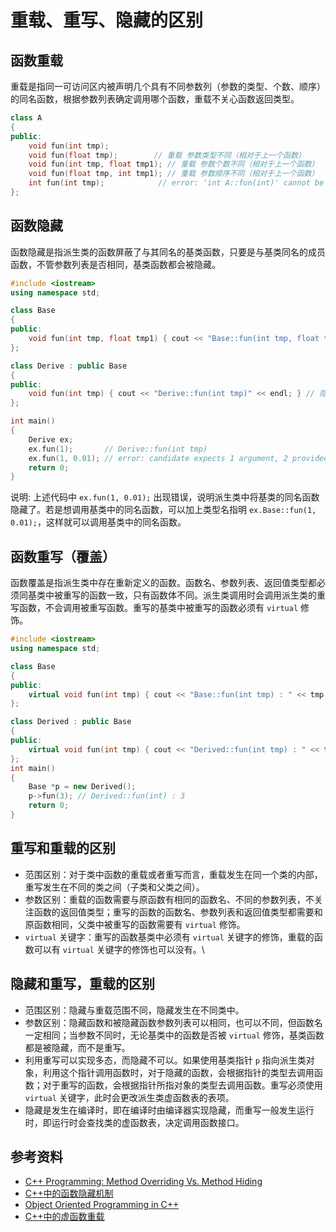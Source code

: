 # 重载、重写、隐藏的区别

## 函数重载

重载是指同一可访问区内被声明几个具有不同参数列（参数的类型、个数、顺序）的同名函数，根据参数列表确定调用哪个函数，重载不关心函数返回类型。

```cpp
class A
{
public:
    void fun(int tmp);
    void fun(float tmp);        // 重载 参数类型不同（相对于上一个函数）
    void fun(int tmp, float tmp1); // 重载 参数个数不同（相对于上一个函数）
    void fun(float tmp, int tmp1); // 重载 参数顺序不同（相对于上一个函数）
    int fun(int tmp);            // error: 'int A::fun(int)' cannot be overloaded 错误：注意重载不关心函数返回类型
};
```

## 函数隐藏

函数隐藏是指派生类的函数屏蔽了与其同名的基类函数，只要是与基类同名的成员函数，不管参数列表是否相同，基类函数都会被隐藏。

```cpp
#include <iostream>
using namespace std;

class Base
{
public:
    void fun(int tmp, float tmp1) { cout << "Base::fun(int tmp, float tmp1)" << endl; }
};

class Derive : public Base
{
public:
    void fun(int tmp) { cout << "Derive::fun(int tmp)" << endl; } // 隐藏基类中的同名函数
};

int main()
{
    Derive ex;
    ex.fun(1);       // Derive::fun(int tmp)
    ex.fun(1, 0.01); // error: candidate expects 1 argument, 2 provided
    return 0;
}
```

说明: 上述代码中 `ex.fun(1, 0.01);` 出现错误，说明派生类中将基类的同名函数隐藏了。若是想调用基类中的同名函数，可以加上类型名指明 `ex.Base::fun(1, 0.01);`，这样就可以调用基类中的同名函数。

## 函数重写（覆盖）

函数覆盖是指派生类中存在重新定义的函数。函数名、参数列表、返回值类型都必须同基类中被重写的函数一致，只有函数体不同。派生类调用时会调用派生类的重写函数，不会调用被重写函数。重写的基类中被重写的函数必须有 `virtual` 修饰。

```cpp
#include <iostream>
using namespace std;

class Base
{
public:
    virtual void fun(int tmp) { cout << "Base::fun(int tmp) : " << tmp << endl; }
};

class Derived : public Base
{
public:
    virtual void fun(int tmp) { cout << "Derived::fun(int tmp) : " << tmp << endl; } // 重写基类中的 fun 函数
};
int main()
{
    Base *p = new Derived();
    p->fun(3); // Derived::fun(int) : 3
    return 0;
}
```

## 重写和重载的区别

- 范围区别：对于类中函数的重载或者重写而言，重载发生在同一个类的内部，重写发生在不同的类之间（子类和父类之间）。
- 参数区别：重载的函数需要与原函数有相同的函数名、不同的参数列表，不关注函数的返回值类型；重写的函数的函数名、参数列表和返回值类型都需要和原函数相同，父类中被重写的函数需要有 `virtual` 修饰。
- `virtual` 关键字：重写的函数基类中必须有 `virtual` 关键字的修饰，重载的函数可以有 `virtual` 关键字的修饰也可以没有。\

## 隐藏和重写，重载的区别

- 范围区别：隐藏与重载范围不同，隐藏发生在不同类中。
- 参数区别：隐藏函数和被隐藏函数参数列表可以相同，也可以不同，但函数名一定相同；当参数不同时，无论基类中的函数是否被 `virtual` 修饰，基类函数都是被隐藏，而不是重写。
- 利用重写可以实现多态，而隐藏不可以。如果使用基类指针 `p` 指向派生类对象，利用这个指针调用函数时，对于隐藏的函数，会根据指针的类型去调用函数；对于重写的函数，会根据指针所指对象的类型去调用函数。重写必须使用 `virtual` 关键字，此时会更改派生类虚函数表的表项。
- 隐藏是发生在编译时，即在编译时由编译器实现隐藏，而重写一般发生运行时，即运行时会查找类的虚函数表，决定调用函数接口。

## 参考资料

- [C++ Programming: Method Overriding Vs. Method Hiding](http://ixodoi.expertscolumn.com/article/c-programming-method-overriding-vs-method-hiding)
- [C++中的函数隐藏机制](https://blog.csdn.net/niu91/article/details/109485455)
- [Object Oriented Programming in C++](https://www.geeksforgeeks.org/object-oriented-programming-in-cpp/)
- [C++中的虚函数重载](https://blog.csdn.net/ly890700/article/details/55803398)
